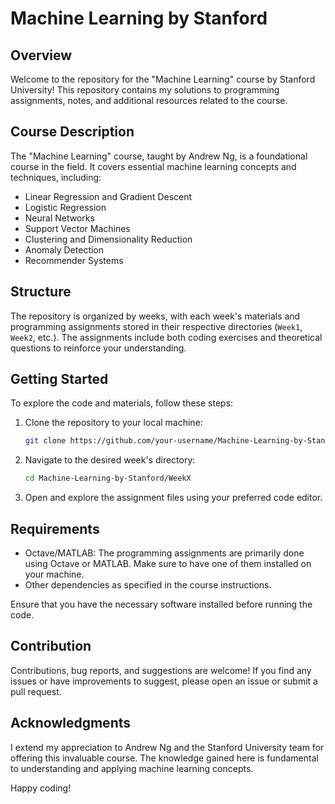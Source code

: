 # Machine Learning by Stanford

## Overview

Welcome to the repository for the "Machine Learning" course by Stanford University! This repository contains my solutions to programming assignments, notes, and additional resources related to the course.

## Course Description

The "Machine Learning" course, taught by Andrew Ng, is a foundational course in the field. It covers essential machine learning concepts and techniques, including:

- Linear Regression and Gradient Descent
- Logistic Regression
- Neural Networks
- Support Vector Machines
- Clustering and Dimensionality Reduction
- Anomaly Detection
- Recommender Systems

## Structure

The repository is organized by weeks, with each week's materials and programming assignments stored in their respective directories (`Week1`, `Week2`, etc.). The assignments include both coding exercises and theoretical questions to reinforce your understanding.

## Getting Started

To explore the code and materials, follow these steps:

1. Clone the repository to your local machine:

   ```bash
   git clone https://github.com/your-username/Machine-Learning-by-Stanford.git
   ```

2. Navigate to the desired week's directory:

   ```bash
   cd Machine-Learning-by-Stanford/WeekX
   ```

3. Open and explore the assignment files using your preferred code editor.

## Requirements

- Octave/MATLAB: The programming assignments are primarily done using Octave or MATLAB. Make sure to have one of them installed on your machine.
- Other dependencies as specified in the course instructions.

Ensure that you have the necessary software installed before running the code.

## Contribution

Contributions, bug reports, and suggestions are welcome! If you find any issues or have improvements to suggest, please open an issue or submit a pull request.

## Acknowledgments

I extend my appreciation to Andrew Ng and the Stanford University team for offering this invaluable course. The knowledge gained here is fundamental to understanding and applying machine learning concepts.

Happy coding!
